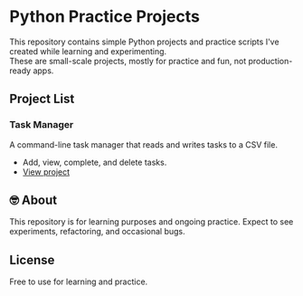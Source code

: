 # Python Practice Projects

This repository contains simple Python projects and practice scripts I've created while learning and experimenting.  
These are small-scale projects, mostly for practice and fun, not production-ready apps.

## Project List

### Task Manager
A command-line task manager that reads and writes tasks to a CSV file.
- Add, view, complete, and delete tasks.
- [View project](./task-manager/README.md)

## 🤓 About
This repository is for learning purposes and ongoing practice. Expect to see experiments, refactoring, and occasional bugs.

## License
Free to use for learning and practice.
